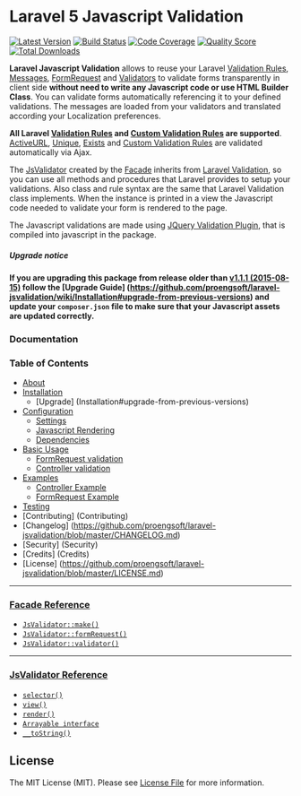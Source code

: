 # Laravel 5 Javascript Validation

[![Latest Version](https://img.shields.io/github/release/proengsoft/laravel-jsvalidation.svg?style=flat-square)](https://github.com/proengsoft/laravel-jsvalidation/releases)
[![Build Status](https://img.shields.io/travis/proengsoft/laravel-jsvalidation/master.svg?style=flat-square)](https://travis-ci.org/proengsoft/laravel-jsvalidation)
[![Code Coverage](https://scrutinizer-ci.com/g/proengsoft/laravel-jsvalidation/badges/coverage.png?b=master)](https://scrutinizer-ci.com/g/proengsoft/laravel-jsvalidation/?branch=master)
[![Quality Score](https://img.shields.io/scrutinizer/g/proengsoft/laravel-jsvalidation.svg?style=flat-square)](https://scrutinizer-ci.com/g/proengsoft/laravel-jsvalidation)
[![Total Downloads](https://img.shields.io/packagist/dt/proengsoft/laravel-jsvalidation.svg?style=flat-square)](https://packagist.org/packages/proengsoft/laravel-jsvalidation)

[JQuery Validation Plugin]: http://jqueryvalidation.org/
[FormRequest]: http://laravel.com/docs/5.1/validation#form-request-validation
[Validators]: http://laravel.com/docs/5.1/validation#form-request-validation
[Validation Rules]: http://laravel.com/docs/5.1/validation#available-validation-rules
[Custom Validations]: http://laravel.com/docs/5.1/validation#custom-validation-rules
[Messages]: http://laravel.com/docs/5.1/validation#error-messages-and-views
[Laravel Localization]: http://laravel.com/docs/5.1/localization
[Validation]: http://laravel.com/docs/5.1/validation
[Custom Validation Rules]: http://laravel.com/docs/5.1/validation#custom-validation-rules

**Laravel Javascript Validation** allows to reuse your Laravel [Validation Rules][], [Messages][], [FormRequest][] and [Validators][] to validate forms transparently in client side **without need to write any Javascript code or use HTML Builder Class**. You can validate forms automatically
 referencing it to your defined validations. The messages are loaded from your validators and translated according your Localization preferences.
 
**All Laravel [Validation Rules][]  and [Custom Validation Rules][] are supported**. [ActiveURL](http://laravel.com/docs/5.1/validation#rule-active-url),
[Unique](http://laravel.com/docs/5.1/validation#rule-unique), [Exists](http://laravel.com/docs/5.1/validation#rule-exists) and [Custom Validation Rules][]
are validated automatically via Ajax.

The [JsValidator](https://github.com/proengsoft/laravel-jsvalidation/wiki/JsValidator-Reference) created by the [Facade](https://github.com/proengsoft/laravel-jsvalidation/wiki/Facade) inherits from [Laravel Validation](http://laravel.com/docs/5.0/validation), so you can use all methods and procedures that Laravel provides to
setup your validations. Also class and rule syntax are the same that Laravel Validation class implements. When the instance is printed in a 
view the Javascript code needed to validate your form is rendered to the page.

The Javascript validations are made using [JQuery Validation Plugin][], that is compiled into javascript in the package.

##### Upgrade notice

**If you are upgrading this package from release older than [v1.1.1 (2015-08-15)](https://github.com/proengsoft/laravel-jsvalidation/releases/tag/v1.2.0) follow the
[Upgrade Guide] (https://github.com/proengsoft/laravel-jsvalidation/wiki/Installation#upgrade-from-previous-versions) and update your `composer.json` file to make
sure that your Javascript assets are updated correctly.**


### Documentation

### Table of Contents

- [About](https://github.com/proengsoft/laravel-jsvalidation/wiki/Home)
- [Installation](https://github.com/proengsoft/laravel-jsvalidation/wiki/Installation)
  - [Upgrade] (Installation#upgrade-from-previous-versions)
- [Configuration](https://github.com/proengsoft/laravel-jsvalidation/wiki/Configuration)
  - [Settings](https://github.com/proengsoft/laravel-jsvalidation/wiki/Settings)
  - [Javascript Rendering](https://github.com/proengsoft/laravel-jsvalidation/wiki/Javascript-Rendering)
  - [Dependencies](https://github.com/proengsoft/laravel-jsvalidation/wiki/Dependencies)
- [Basic Usage](https://github.com/proengsoft/laravel-jsvalidation/wiki/Basic-Usage)
  - [FormRequest validation](https://github.com/proengsoft/laravel-jsvalidation/wiki/Form-Requests)
  - [Controller validation](https://github.com/proengsoft/laravel-jsvalidation/wiki/Controller-validation)
- [Examples](https://github.com/proengsoft/laravel-jsvalidation/wiki/Validating-Examples)
  - [Controller Example](https://github.com/proengsoft/laravel-jsvalidation/wiki/Controller-Validation-Example)
  - [FormRequest Example](https://github.com/proengsoft/laravel-jsvalidation/wiki/FormRequest-Validation-Example)
- [Testing](https://github.com/proengsoft/laravel-jsvalidation/wiki/Testing)
- [Contributing] (Contributing)
- [Changelog] (https://github.com/proengsoft/laravel-jsvalidation/blob/master/CHANGELOG.md)
- [Security] (Security)
- [Credits] (Credits)
- [License] (https://github.com/proengsoft/laravel-jsvalidation/blob/master/LICENSE.md)

---

### [Facade Reference](https://github.com/proengsoft/laravel-jsvalidation/wiki/Facade)

* [`JsValidator::make()`](https://github.com/proengsoft/laravel-jsvalidation/wiki/Facade#jsvalidatormake) 
* [`JsValidator::formRequest()`](https://github.com/proengsoft/laravel-jsvalidation/wiki/Facade#jsvalidatorformrequest) 
* [`JsValidator::validator()`](https://github.com/proengsoft/laravel-jsvalidation/wiki/Facade#jsvalidatorvalidator)

---

### [JsValidator Reference](https://github.com/proengsoft/laravel-jsvalidation/wiki/JsValidator-Reference)

* [`selector()`](https://github.com/proengsoft/laravel-jsvalidation/wiki/JsValidator-Reference#selectorselector) 
* [`view()`](https://github.com/proengsoft/laravel-jsvalidation/wiki/JsValidator-Reference#viewview)  
* [`render()`](https://github.com/proengsoft/laravel-jsvalidation/wiki/JsValidator-Reference#renderview-selector) 
* [`Arrayable interface`](https://github.com/proengsoft/laravel-jsvalidation/wiki/JsValidator-Reference#arrayable-interface) 
* [`__toString()`](https://github.com/proengsoft/laravel-jsvalidation/wiki/JsValidator-Reference#__tostring) 

## License

The MIT License (MIT). Please see [License File](LICENSE.md) for more information.

